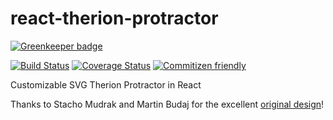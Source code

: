 # react-therion-protractor

[![Greenkeeper badge](https://badges.greenkeeper.io/jedwards1211/react-therion-protractor.svg)](https://greenkeeper.io/)

[![Build Status](https://travis-ci.org/jedwards1211/react-therion-protractor.svg?branch=master)](https://travis-ci.org/jedwards1211/react-therion-protractor)
[![Coverage Status](https://coveralls.io/repos/github/jedwards1211/react-therion-protractor/badge.svg?branch=master)](https://coveralls.io/github/jedwards1211/react-therion-protractor?branch=master)
[![Commitizen friendly](https://img.shields.io/badge/commitizen-friendly-brightgreen.svg)](http://commitizen.github.io/cz-cli/)

Customizable SVG Therion Protractor in React

Thanks to Stacho Mudrak and Martin Budaj for the excellent [original design](https://therion.speleo.sk/protractor/index.php)!

